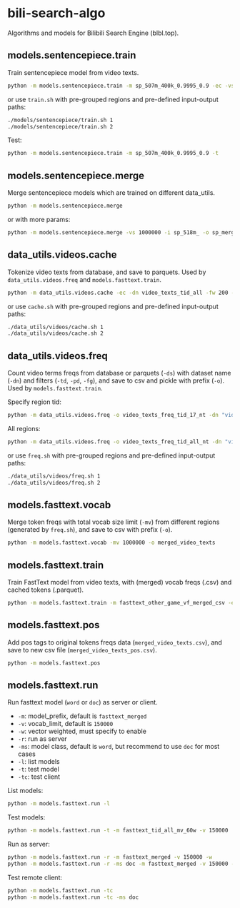 # bili-search-algo
Algorithms and models for Bilibili Search Engine (blbl.top).

## models.sentencepiece.train

Train sentencepiece model from video texts.

```bash
python -m models.sentencepiece.train -m sp_507m_400k_0.9995_0.9 -ec -vs 400000 -cc 0.9995 -sf 0.9 -e
```

or use `train.sh` with pre-grouped regions and pre-defined input-output paths:

```bash
./models/sentencepiece/train.sh 1
./models/sentencepiece/train.sh 2
```

Test:

```bash
python -m models.sentencepiece.train -m sp_507m_400k_0.9995_0.9 -t
```

## models.sentencepiece.merge

Merge sentencepiece models which are trained on different data_utils.

```bash
python -m models.sentencepiece.merge
```

or with more params:

```bash
python -m models.sentencepiece.merge -vs 1000000 -i sp_518m_ -o sp_merged
```

## data_utils.videos.cache

Tokenize video texts from database, and save to parquets. Used by `data_utils.videos.freq` and `models.fasttext.train`.

```bash
python -m data_utils.videos.cache -ec -dn video_texts_tid_all -fw 200 -bw 100 -bs 10000
```

or use `cache.sh` with pre-grouped regions and pre-defined input-output paths:

```bash
./data_utils/videos/cache.sh 1
./data_utils/videos/cache.sh 2
```

## data_utils.videos.freq

Count video terms freqs from database or parquets (`-ds`) with dataset name (`-dn`) and filters (`-td`, `-pd`, `-fg`), and save to csv and pickle with prefix (`-o`). Used by `models.fasttext.train`.

Specify region tid:

```sh
python -m data_utils.videos.freq -o video_texts_freq_tid_17_nt -dn "video_texts_tid_17" -td 17 -nt
```

All regions:

```sh
python -m data_utils.videos.freq -o video_texts_freq_tid_all_nt -dn "video_texts_tid_all" -nt
```

or use `freq.sh` with pre-grouped regions and pre-defined input-output paths:

```bash
./data_utils/videos/freq.sh 1
./data_utils/videos/freq.sh 2
```

## models.fasttext.vocab

Merge token freqs with total vocab size limit (`-mv`) from different regions (generated by `freq.sh`), and save to csv with prefix (`-o`).

```sh
python -m models.fasttext.vocab -mv 1000000 -o merged_video_texts
```

## models.fasttext.train

Train FastText model from video texts, with (merged) vocab freqs (.csv) and cached tokens (.parquet).

```sh
python -m models.fasttext.train -m fasttext_other_game_vf_merged_csv -ep 1 -dr "parquets" -dn "video_texts_other_game" -vf "merged_video_texts" -vl csv -bs 20000 -mv 900000
```

## models.fasttext.pos

Add pos tags to original tokens freqs data (`merged_video_texts.csv`), and save to new csv file (`merged_video_texts_pos.csv`).

```sh
python -m models.fasttext.pos
```

## models.fasttext.run

Run fasttext model (`word` or `doc`) as server or client.
- `-m`: model_prefix, default is `fasttext_merged`
- `-v`: vocab_limit, default is `150000`
- `-w`: vector weighted, must specify to enable
- `-r`: run as server
- `-ms`: model class, default is `word`, but recommend to use `doc` for most cases
- `-l`: list models
- `-t`: test model
- `-tc`: test client

List models:

```sh
python -m models.fasttext.run -l
```

Test models:

```sh
python -m models.fasttext.run -t -m fasttext_tid_all_mv_60w -v 150000
```

Run as server:

```sh
python -m models.fasttext.run -r -m fasttext_merged -v 150000 -w
python -m models.fasttext.run -r -ms doc -m fasttext_merged -v 150000 -w
```

Test remote client:

```sh
python -m models.fasttext.run -tc
python -m models.fasttext.run -tc -ms doc
```